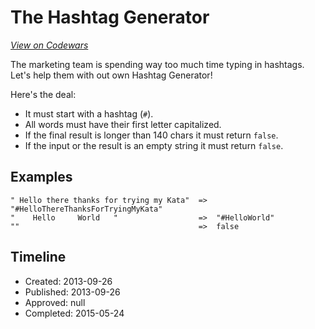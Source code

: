 # The Hashtag Generator
[*View on Codewars*](https://www.codewars.com/kata/the-hashtag-generator)

The marketing team is spending way too much time typing in hashtags.   
Let's help them with out own Hashtag Generator!

Here's the deal:

- It must start with a hashtag (`#`).
- All words must have their first letter capitalized.
- If the final result is longer than 140 chars it must return `false`.
- If the input or the result is an empty string it must return `false`.


## Examples

```
" Hello there thanks for trying my Kata"  =>  "#HelloThereThanksForTryingMyKata"
"    Hello     World   "                  =>  "#HelloWorld"
""                                        =>  false
```

## Timeline
- Created: 2013-09-26
- Published: 2013-09-26
- Approved: null
- Completed: 2015-05-24